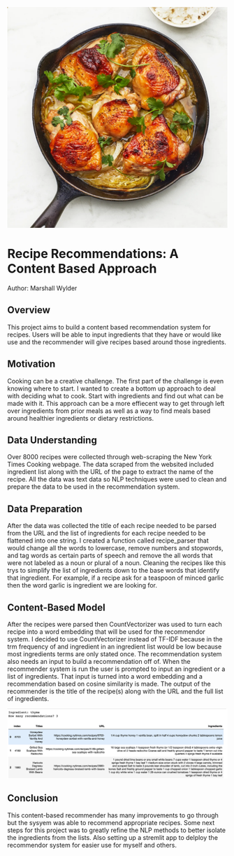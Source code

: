 
![Img](https://github.com/MarshallWylder/Capstone/blob/main/Images/Go-Live-Thai-Roast-Chicken.png)
# Recipe Recommendations: A Content Based Approach
Author: Marshall Wylder

## Overview
This project aims to build a content based recommendation system for recipes. Users will be able to input ingredients that they have or would like use and the recommender will give recipes based around those ingredients.


## Motivation
Cooking can be a creative challenge. The first part of the challenge is even knowing where to start. I wanted to create a bottom up approach to deal with deciding what to cook. Start with ingredients and find out what can be made with it. This approach can be a more effiecent way to get through left over ingredients from prior meals as well as a way to find meals based around healthier ingredients or dietary restrictions.


## Data Understanding
Over 8000 recipes were collected through web-scraping the New York Times Cooking webpage. The data scraped from the websited included ingredient list along with the URL of the page to extract the name of the recipe. All the data was text data so NLP techniques were used to clean and prepare the data to be used in the recommendation system.

## Data Preparation
After the data was collected the title of each recipe needed to be parsed from the URL and the list of ingredients for each recipe needed to be flattened into one string. I created a function called recipe_parser that would change all the words to lowercase, remove numbers and stopwords, and tag words as certain parts of speech and remove the all words that were not labeled as a noun or plural of a noun. Cleaning the recipes like this trys to simplify the list of ingredients down to the base words that identify that ingredient. For example, if a recipe ask for a teaspoon of minced garlic then the word garlic is ingredient we are looking for. 


## Content-Based Model 
After the recipes were parsed then CountVectorizer was used to turn each recipe into a word embedding that will be used for the recommendor system. I decided to use CountVectorizer instead of TF-IDF because in the trm frequency of and ingredient in an ingredient list would be low because most ingredients terms are only stated once. The recommendation system also needs an input to build a recommendation off of. When the recommender system is run the user is prompted to input an ingredient or a list of ingredients. That input is turned into a word embedding and a recommendation based on cosine similarity is made. The output of the recommender is the title of the recipe(s) along with the URL and the full list of ingredients.

![img](https://github.com/MarshallWylder/Capstone/blob/main/Images/Screen%20Shot%202022-06-01%20at%208.13.22%20PM.png)

## Conclusion
This content-based recommender has many improvements to go through but the sysyem was able to recommend appropriate recipes. Some next steps for this project was to greatly refine the NLP methods to better isolate the ingredients from the lists. Also setting up a stremlit app to delploy the recommendor system for easier use for myself and others.




